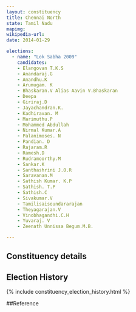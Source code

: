```yaml
---
layout: constituency
title: Chennai North
state: Tamil Nadu
mapimg: 
wikipedia-url: 
date: 2014-01-29

elections: 
  - name: "Lok Sabha 2009"
    candidates: 
    - Elangovan T.K.S 
    - Anandaraj.G 
    - Anandhu.K 
    - Arumugam. K 
    - Bhaskaran.V Alias Aavin V.Bhaskaran 
    - Deepa 
    - Giriraj.D 
    - Jayachandran.K. 
    - Kadhiravan. M 
    - Marimuthu.P 
    - Mohammed Abdullah 
    - Nirmal Kumar.A 
    - Palanimoses. N 
    - Pandian. D 
    - Rajaram.R 
    - Ramesh.D 
    - Rudramoorthy.M 
    - Sankar.K 
    - Santhashrini J.O.R 
    - Saravanan.M 
    - Sathish Kumar. K.P 
    - Sathish. T.P 
    - Sathish.C 
    - Sivakumar.V 
    - Tamilisaisoundararajan 
    - Theyagarajan.V 
    - Vinobhagandhi.C.H 
    - Yuvaraj. V 
    - Zeenath Unnissa Begum.M.B. 

---
```

## Constituency details


## Election History
{% include constituency_election_history.html %}

##Reference

